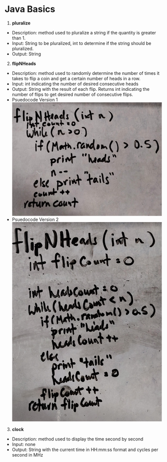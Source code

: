 # Java Basics
1. **pluralize**
- Description: method used to pluralize a string if the quantity is greater than 1.
- Input: String to be pluralized, int to determine if the string should be pluralized.
- Output: String

2. **flipNHeads**
- Description: method used to randomly determine the number of times it takes to flip a coin and get a certain number of heads in a row.
- Input: int indicating the number of desired consecutive heads
- Output: String with the result of each flip. Returns int indicating the number of flips to get desired number of consecutive flips.
- Psuedocode Version 1
![Psuedocode Version 1](./assets/flipNHeadsPsuedoV1.jpg)
- Psuedocode Version 2
![Psuedocode Version 2](./assets/flipNHeadsPsuedoV2.jpg)

3. **clock**
- Description: method used to display the time second by second
- Input: none
- Output: String with the current time in HH:mm:ss format and cycles per second in MHz
